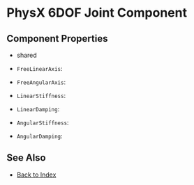 # PhysX 6DOF Joint Component

<!-- PAGE IS TODO -->

## Component Properties

* shared

* `FreeLinearAxis`:
* `FreeAngularAxis`:
* `LinearStiffness`:
* `LinearDamping`:
* `AngularStiffness`:
* `AngularDamping`:

## See Also

* [Back to Index](../../index.md)
